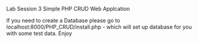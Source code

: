 Lab Session 3 Simple PHP CRUD Web Applcation

If you need to create a Database please go to localhost:8000/PHP_CRUD/install.php - which will set up database for you with some test data.
Enjoy
